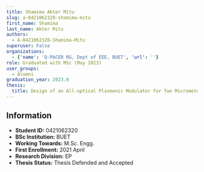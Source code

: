 ```yaml
---
title: Shamima Akter Mitu
slug: a-0421062320-shamima-mitu
first_name: Shamima
last_name: Akter Mitu
authors:
  - A-0421062320-Shamima-Mitu
superuser: False
organizations:
  - {'name': 'Q‑PACER RG, Dept of EEE, BUET', 'url': ''}
role: Graduated with MSc (May 2023)
user_groups:
  - Alumni
graduation_year: 2023.0
thesis:
  title: Design of an All-optical Plasmonic Modulator for Two Micrometer Waveband
---
```


## Information
* **Student ID:** 0421062320
* **BSc Institution:** BUET
* **Working Towards:** M.Sc. Engg.
* **First Enrollment:** 2021 April
* **Research Division:** EP
* **Thesis Status:** Thesis Defended and Accepted
